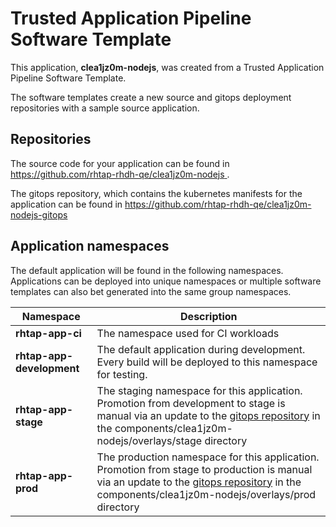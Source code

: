 # Trusted Application Pipeline Software Template

This application, **clea1jz0m-nodejs**, was created from a Trusted Application Pipeline Software Template.

The software templates create a new source and gitops deployment repositories with a sample source application. 

## Repositories

The source code for your application can be found in [https://github.com/rhtap-rhdh-qe/clea1jz0m-nodejs ](https://github.com/rhtap-rhdh-qe/clea1jz0m-nodejs ).
 
The gitops repository, which contains the kubernetes manifests for the application can be found in 
[https://github.com/rhtap-rhdh-qe/clea1jz0m-nodejs-gitops ](https://github.com/rhtap-rhdh-qe/clea1jz0m-nodejs-gitops ) 

## Application namespaces 

The default application will be found in the following namespaces. Applications can be deployed into unique namespaces or multiple software templates can also bet generated into the same group namespaces.  

|  Namespace   |  Description   |  
| -------- | -------- |
| **rhtap-app-ci** | The namespace used for CI workloads |
| **rhtap-app-development** | The default application during development. Every build will be deployed to this namespace for testing. |
| **rhtap-app-stage** | The staging namespace for this application. Promotion from development to stage is manual via an update to the [gitops repository](https://github.com/rhtap-rhdh-qe/clea1jz0m-nodejs-gitops ) in the components/clea1jz0m-nodejs/overlays/stage directory |
| **rhtap-app-prod** | The production namespace for this application. Promotion from stage to production is manual via an update to the [gitops repository](https://github.com/rhtap-rhdh-qe/clea1jz0m-nodejs-gitops ) in the components/clea1jz0m-nodejs/overlays/prod directory |